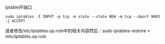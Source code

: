 iptable开端口

`sudo iptables -I INPUT -p tcp -m state --state NEW -m tcp --dport 9003 -j ACCEPT`

或者修改/etc/iptables.up.rule中的相关内容然后：sudo iptables-restore < /etc/iptables.up.rule
